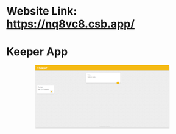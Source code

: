 # Website Link: https://nq8vc8.csb.app/

# Keeper App

<div style="text-align: center;">
    <img src="https://github.com/Sumeettt/keeper-app/blob/master/public/website%20image.png" alt="keeper app website" style="max-width:70%;box-shadow:0 2.8px 2.2px rgba(0, 0, 0, 0.12)" />
</div>
